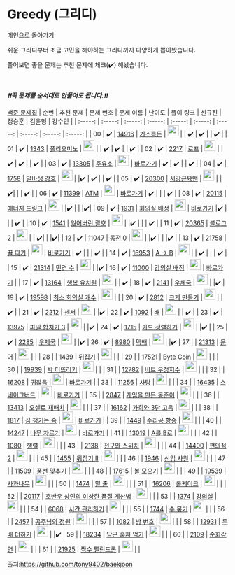 # Greedy (그리디)

[메인으로 돌아가기](https://github.com/Sumin0916/AlgorithmStudy21/tree/main/Algorithm_part)

쉬운 그리디부터 조금 고민을 해야하는 그리디까지 다양하게 뽑아봤습니다.

풀어보면 좋을 문제는 추천 문제에 체크(:heavy_check_mark:) 해놨습니다.

<br>

***❗️❗️꼭 문제를 순서대로 안풀어도 됩니다.❗️❗️***

[백준 문제집](https://www.acmicpc.net/workbook/view/6833)
| 순번 | 추천 문제 | 문제 번호 | 문제 이름 | 난이도 | 풀이 링크 | 신규진 | 정승훈 | 김윤형 | 강수민 |
| :-----: | :-----: | :-----: | :-----: | :-----: | :-----: | :-----: | :-----: | :-----: | :-----: |
| 00 |  :heavy_check_mark:  | [14916](https://www.acmicpc.net/problem/14916) | [거스름돈](https://www.acmicpc.net/problem/14916) | <img width="25px" height="25px" src="https://static.solved.ac/tier_small/6.svg"> | | :heavy_check_mark: | :heavy_check_mark: | | :heavy_check_mark: |
| 01 |  :heavy_check_mark:  | [1343](https://www.acmicpc.net/problem/1343) | [폴리오미노](https://www.acmicpc.net/problem/1343) | <img height="25px" width="25px" src="https://static.solved.ac/tier_small/6.svg"/> | | :heavy_check_mark: | :heavy_check_mark: | | :heavy_check_mark: |
| 02 |  :heavy_check_mark:  | [2217](https://www.acmicpc.net/problem/2217) | [로프](https://www.acmicpc.net/problem/2217) | <img height="25px" width="25px" src="https://static.solved.ac/tier_small/7.svg"/> | | :heavy_check_mark: | :heavy_check_mark: | | :heavy_check_mark: |
| 03 |  :heavy_check_mark:  | [13305](https://www.acmicpc.net/problem/13305) | [주유소](https://www.acmicpc.net/problem/13305) | <img height="25px" width="25px" src="https://static.solved.ac/tier_small/7.svg"/> | [바로가기]() | :heavy_check_mark: | :heavy_check_mark: | | :heavy_check_mark: |
| 04 |  :heavy_check_mark:  | [1758](https://www.acmicpc.net/problem/1758) | [알바생 강호](https://www.acmicpc.net/problem/1758) | <img height="25px" width="25px" src="https://static.solved.ac/tier_small/7.svg"/> | |:heavy_check_mark: | :heavy_check_mark: | | :heavy_check_mark: |
| 05 |  :heavy_check_mark:  | [20300](https://www.acmicpc.net/problem/20300) | [서강근육맨](https://www.acmicpc.net/problem/20300) | <img height="25px" width="25px" src="https://static.solved.ac/tier_small/7.svg"/> | |:heavy_check_mark:| | | :heavy_check_mark: |
| 06 |  :heavy_check_mark:  | [11399](https://www.acmicpc.net/problem/11399) | [ATM](https://www.acmicpc.net/problem/11399) | <img height="25px" width="25px" src="https://static.solved.ac/tier_small/8.svg"/> | [바로가기]() | :heavy_check_mark: | | | :heavy_check_mark: |
| 08 |  :heavy_check_mark:  | [20115](https://www.acmicpc.net/problem/20115) | [에너지 드링크](https://www.acmicpc.net/problem/20115) | <img height="25px" width="25px" src="https://static.solved.ac/tier_small/8.svg"/> | |:heavy_check_mark: | | |:heavy_check_mark:|
| 09 |  :heavy_check_mark:  | [1931](https://www.acmicpc.net/problem/1931) | [회의실 배정](https://www.acmicpc.net/problem/1931) | <img height="25px" width="25px" src="https://static.solved.ac/tier_small/9.svg"/> | [바로가기]() |:heavy_check_mark: | | | :heavy_check_mark: |
| 10 |  :heavy_check_mark:  | [1541](https://www.acmicpc.net/problem/1541) | [잃어버린 괄호](https://www.acmicpc.net/problem/1541) | <img height="25px" width="25px" src="https://static.solved.ac/tier_small/9.svg"/> | |:heavy_check_mark: | | | :heavy_check_mark: |
| 11 |  :heavy_check_mark:  | [20365](https://www.acmicpc.net/problem/20365) | [블로그2](https://www.acmicpc.net/problem/20365) | <img height="25px" width="25px" src="https://static.solved.ac/tier_small/9.svg"/> | | :heavy_check_mark:| | |:heavy_check_mark:|
| 12 |  :heavy_check_mark:  | [11047](https://www.acmicpc.net/problem/11047) | [동전 0](https://www.acmicpc.net/problem/11047) | <img height="25px" width="25px" src="https://static.solved.ac/tier_small/9.svg"/> | |:heavy_check_mark: | | |:heavy_check_mark: |
| 13 |  :heavy_check_mark:  | [21758](https://www.acmicpc.net/problem/21758) | [꿀 따기](https://www.acmicpc.net/problem/21758) | <img height="25px" width="25px" src="https://static.solved.ac/tier_small/9.svg"/> | [바로가기]() | :heavy_check_mark: | | | :heavy_check_mark: |
| 14 |  :heavy_check_mark:  | [16953](https://www.acmicpc.net/problem/16953) | [A → B](https://www.acmicpc.net/problem/16953) | <img height="25px" width="25px" src="https://static.solved.ac/tier_small/10.svg"/> | | :heavy_check_mark:  | | | :heavy_check_mark: |
| 15 |  :heavy_check_mark:  | [21314](https://www.acmicpc.net/problem/21314) | [민겸 수](https://www.acmicpc.net/problem/21314) | <img height="25px" width="25px" src="https://static.solved.ac/tier_small/10.svg"/> | |:heavy_check_mark:
| 16 |  :heavy_check_mark:  | [11000](https://www.acmicpc.net/problem/11000) | [강의실 배정](https://www.acmicpc.net/problem/11000) | <img height="25px" width="25px" src="https://static.solved.ac/tier_small/11.svg"/> | [바로가기]() |
| 17 |  :heavy_check_mark:  | [13164](https://www.acmicpc.net/problem/13164) | [행복 유치원](https://www.acmicpc.net/problem/13164) | <img height="25px" width="25px" src="https://static.solved.ac/tier_small/11.svg"/> | | :heavy_check_mark:
| 18 |  :heavy_check_mark:  | [2141](https://www.acmicpc.net/problem/2141) | [우체국](https://www.acmicpc.net/problem/2141) | <img height="25px" width="25px" src="https://static.solved.ac/tier_small/11.svg"/> | |:heavy_check_mark:
| 19 |  :heavy_check_mark:  | [19598](https://www.acmicpc.net/problem/19598) | [최소 회의실 개수](https://www.acmicpc.net/problem/19598) | <img height="25px" width="25px" src="https://static.solved.ac/tier_small/11.svg"/> | |
| 20 |  :heavy_check_mark:  | [2812](https://www.acmicpc.net/problem/2812) | [크게 만들기](https://www.acmicpc.net/problem/2812) | <img height="25px" width="25px" src="https://static.solved.ac/tier_small/11.svg"/> | | :heavy_check_mark: |
| 21 |  :heavy_check_mark:  | [2212](https://www.acmicpc.net/problem/2212) | [센서](https://www.acmicpc.net/problem/2212) | <img height="25px" width="25px" src="https://static.solved.ac/tier_small/11.svg"/> | |:heavy_check_mark:
| 22 |  :heavy_check_mark:  | [1092](https://www.acmicpc.net/problem/1092) | [배](https://www.acmicpc.net/problem/1092) | <img height="25px" width="25px" src="https://static.solved.ac/tier_small/11.svg"/> | | :heavy_check_mark: |
| 23 |  :heavy_check_mark:  | [13975](https://www.acmicpc.net/problem/13975) | [파일 합치기 3](https://www.acmicpc.net/problem/13975) | <img height="25px" width="25px" src="https://static.solved.ac/tier_small/11.svg"/> | |:heavy_check_mark:
| 24 |  :heavy_check_mark:  | [1715](https://www.acmicpc.net/problem/1715) | [카드 정렬하기](https://www.acmicpc.net/problem/1715) | <img height="25px" width="25px" src="https://static.solved.ac/tier_small/12.svg"/> | |:heavy_check_mark: |
| 25 |  :heavy_check_mark:  | [2285](https://www.acmicpc.net/problem/2285) | [우체국](https://www.acmicpc.net/problem/2285) | <img height="25px" width="25px" src="https://static.solved.ac/tier_small/12.svg"/> | |:heavy_check_mark: 
| 26 |  :heavy_check_mark:  | [8980](https://www.acmicpc.net/problem/8980) | [택배](https://www.acmicpc.net/problem/) | <img height="25px" width="25px" src="https://static.solved.ac/tier_small/13.svg"/> | |:heavy_check_mark:
| 27 |                      | <a href="https://www.acmicpc.net/problem/21313" target="_blank">21313</a> | <a href="https://www.acmicpc.net/problem/21313" target="_blank">문어</a> | <img height="25px" width="25px" src="https://static.solved.ac/tier_small/4.svg"/> |                      |
| 28 |                      | <a href="https://www.acmicpc.net/problem/1439" target="_blank">1439</a> | <a href="https://www.acmicpc.net/problem/1439" target="_blank">뒤집기</a> | <img height="25px" width="25px" src="https://static.solved.ac/tier_small/6.svg"/> |                      |
| 29 |                      | <a href="https://www.acmicpc.net/problem/17521" target="_blank">17521</a> | <a href="https://www.acmicpc.net/problem/17521" target="_blank">Byte Coin</a> | <img height="25px" width="25px" src="https://static.solved.ac/tier_small/6.svg"/> |                      |
| 30 |                      | <a href="https://www.acmicpc.net/problem/19939" target="_blank">19939</a> | <a href="https://www.acmicpc.net/problem/19939" target="_blank">박 터뜨리기</a> | <img height="25px" width="25px" src="https://static.solved.ac/tier_small/6.svg"/> |                      |
| 31 |                      | <a href="https://www.acmicpc.net/problem/12782" target="_blank">12782</a> | <a href="https://www.acmicpc.net/problem/12782" target="_blank">비트 우정지수</a> | <img height="25px" width="25px" src="https://static.solved.ac/tier_small/6.svg"/> |                      |
| 32 |                      | <a href="https://www.acmicpc.net/problem/16208" target="_blank">16208</a> | <a href="https://www.acmicpc.net/problem/16208" target="_blank">귀찮음</a> | <img height="25px" width="25px" src="https://static.solved.ac/tier_small/6.svg"/> | <a href="./../solution/greedy/16208">바로가기</a> |
| 33 |                      | <a href="https://www.acmicpc.net/problem/11256" target="_blank">11256</a> | <a href="https://www.acmicpc.net/problem/11256" target="_blank">사탕</a> | <img height="25px" width="25px" src="https://static.solved.ac/tier_small/6.svg"/> |                      |
| 34 |                      | <a href="https://www.acmicpc.net/problem/16435" target="_blank">16435</a> | <a href="https://www.acmicpc.net/problem/16435" target="_blank">스네이크버드</a> | <img height="25px" width="25px" src="https://static.solved.ac/tier_small/6.svg"/> | <a href="./../solution/greedy/16435">바로가기</a> |
| 35 |                      | <a href="https://www.acmicpc.net/problem/2847" target="_blank">2847</a> | <a href="https://www.acmicpc.net/problem/2847" target="_blank">게임을 만든 동준이</a> | <img height="25px" width="25px" src="https://static.solved.ac/tier_small/7.svg"/> |                      |
| 36 |                      | <a href="https://www.acmicpc.net/problem/13413" target="_blank">13413</a> | <a href="https://www.acmicpc.net/problem/13413" target="_blank">오셀로 재배치</a> | <img height="25px" width="25px" src="https://static.solved.ac/tier_small/7.svg"/> |                      |
| 37 |                      | <a href="https://www.acmicpc.net/problem/16162" target="_blank">16162</a> | <a href="https://www.acmicpc.net/problem/16162" target="_blank">가희와 3단 고음</a> | <img height="25px" width="25px" src="https://static.solved.ac/tier_small/7.svg"/> |                      |
| 38 |                      | <a href="https://www.acmicpc.net/problem/1817" target="_blank">1817</a> | <a href="https://www.acmicpc.net/problem/1817" target="_blank">짐 챙기는 숌</a> | <img height="25px" width="25px" src="https://static.solved.ac/tier_small/7.svg"/> | <a href="./../solution/greedy/1817">바로가기</a> |
| 39 |                      | <a href="https://www.acmicpc.net/problem/1449" target="_blank">1449</a> | <a href="https://www.acmicpc.net/problem/1449" target="_blank">수리공 항승</a> | <img height="25px" width="25px" src="https://static.solved.ac/tier_small/8.svg"/> |                      |
| 40 |                      | <a href="https://www.acmicpc.net/problem/14247" target="_blank">14247</a> | <a href="https://www.acmicpc.net/problem/14247" target="_blank">나무 자르기</a> | <img height="25px" width="25px" src="https://static.solved.ac/tier_small/8.svg"/> | <a href="./../solution/greedy/14247">바로가기</a> |
| 41 |                      | <a href="https://www.acmicpc.net/problem/13019" target="_blank">13019</a> | <a href="https://www.acmicpc.net/problem/13019" target="_blank">A를 B로</a> | <img height="25px" width="25px" src="https://static.solved.ac/tier_small/9.svg"/> |                      |
| 42 |                      | <a href="https://www.acmicpc.net/problem/1080" target="_blank">1080</a> | <a href="https://www.acmicpc.net/problem/1080" target="_blank">행렬</a> | <img height="25px" width="25px" src="https://static.solved.ac/tier_small/9.svg"/> |                      |
| 43 |                      | <a href="https://www.acmicpc.net/problem/2138" target="_blank">2138</a> | <a href="https://www.acmicpc.net/problem/2138" target="_blank">전구와 스위치</a> | <img height="25px" width="25px" src="https://static.solved.ac/tier_small/9.svg"/> |                      |
| 44 |                      | <a href="https://www.acmicpc.net/problem/14400" target="_blank">14400</a> | <a href="https://www.acmicpc.net/problem/14400" target="_blank">편의점 2</a> | <img height="25px" width="25px" src="https://static.solved.ac/tier_small/9.svg"/> |                      |
| 45 |                      | <a href="https://www.acmicpc.net/problem/1455" target="_blank">1455</a> | <a href="https://www.acmicpc.net/problem/1455" target="_blank">뒤집기 II</a> | <img height="25px" width="25px" src="https://static.solved.ac/tier_small/9.svg"/> |                      |
| 46 |                      | <a href="https://www.acmicpc.net/problem/1946" target="_blank">1946</a> | <a href="https://www.acmicpc.net/problem/1946" target="_blank">신입 사원</a> | <img height="25px" width="25px" src="https://static.solved.ac/tier_small/10.svg"/> |                      |
| 47 |                      | <a href="https://www.acmicpc.net/problem/11509" target="_blank">11509</a> | <a href="https://www.acmicpc.net/problem/11509" target="_blank">풍선 맞추기</a> | <img height="25px" width="25px" src="https://static.solved.ac/tier_small/10.svg"/> |                      |
| 48 |                      | <a href="https://www.acmicpc.net/problem/17615" target="_blank">17615</a> | <a href="https://www.acmicpc.net/problem/17615" target="_blank">볼 모으기</a> | <img height="25px" width="25px" src="https://static.solved.ac/tier_small/10.svg"/> |                      |
| 49 |                      | <a href="https://www.acmicpc.net/problem/19539" target="_blank">19539</a> | <a href="https://www.acmicpc.net/problem/19539" target="_blank">사과나무</a> | <img height="25px" width="25px" src="https://static.solved.ac/tier_small/10.svg"/> |                      |
| 50 |                      | <a href="https://www.acmicpc.net/problem/1474" target="_blank">1474</a> | <a href="https://www.acmicpc.net/problem/1474" target="_blank">밑 줄</a> | <img height="25px" width="25px" src="https://static.solved.ac/tier_small/10.svg"/> |                      |
| 51 |                      | <a href="https://www.acmicpc.net/problem/16206" target="_blank">16206</a> | <a href="https://www.acmicpc.net/problem/16206" target="_blank">롤케이크</a> | <img height="25px" width="25px" src="https://static.solved.ac/tier_small/10.svg"/> |                      |
| 52 |                      | <a href="https://www.acmicpc.net/problem/20117" target="_blank">20117</a> | <a href="https://www.acmicpc.net/problem/20117" target="_blank">호반우 상인의 이상한 품질 계산법</a> | <img height="25px" width="25px" src="https://static.solved.ac/tier_small/10.svg"/> |                      |
| 53 |                      | <a href="https://www.acmicpc.net/problem/1374" target="_blank">1374</a> | <a href="https://www.acmicpc.net/problem/1374" target="_blank">강의실</a> | <img height="25px" width="25px" src="https://static.solved.ac/tier_small/11.svg"/> |                      |
| 54 |                      | <a href="https://www.acmicpc.net/problem/6068" target="_blank">6068</a> | <a href="https://www.acmicpc.net/problem/6068" target="_blank">시간 관리하기</a> | <img height="25px" width="25px" src="https://static.solved.ac/tier_small/11.svg"/> |                      |
| 55 |                      | <a href="https://www.acmicpc.net/problem/1744" target="_blank">1744</a> | <a href="https://www.acmicpc.net/problem/1744" target="_blank">수 묶기</a> | <img height="25px" width="25px" src="https://static.solved.ac/tier_small/12.svg"/> |                      |
| 56 |                      | <a href="https://www.acmicpc.net/problem/2457" target="_blank">2457</a> | <a href="https://www.acmicpc.net/problem/2457" target="_blank">공주님의 정원</a> | <img height="25px" width="25px" src="https://static.solved.ac/tier_small/12.svg"/> |                      |
| 57 |                      | <a href="https://www.acmicpc.net/problem/1082" target="_blank">1082</a> | <a href="https://www.acmicpc.net/problem/1082" target="_blank">방 번호</a> | <img height="25px" width="25px" src="https://static.solved.ac/tier_small/12.svg"/> |                      |
| 58 |                      | <a href="https://www.acmicpc.net/problem/12931" target="_blank">12931</a> | <a href="https://www.acmicpc.net/problem/12931" target="_blank">두 배 더하기</a> | <img height="25px" width="25px" src="https://static.solved.ac/tier_small/12.svg"/> |                      |:heavy_check_mark:
| 59 |                      | <a href="https://www.acmicpc.net/problem/18234" target="_blank">18234</a> | <a href="https://www.acmicpc.net/problem/18234" target="_blank">당근 훔쳐 먹기</a> | <img height="25px" width="25px" src="https://static.solved.ac/tier_small/12.svg"/> |                      |
| 60 |                      | <a href="https://www.acmicpc.net/problem/2109" target="_blank">2109</a> | <a href="https://www.acmicpc.net/problem/2109" target="_blank">순회강연</a> | <img height="25px" width="25px" src="https://static.solved.ac/tier_small/13.svg"/> |                      |
| 61 |                      | <a href="https://www.acmicpc.net/problem/21925" target="_blank">21925</a> | <a href="https://www.acmicpc.net/problem/21925" target="_blank">짝수 팰린드롬</a> | <img height="25px" width="25px" src="https://static.solved.ac/tier_small/14.svg"/> |                      |


출처:https://github.com/tony9402/baekjoon

